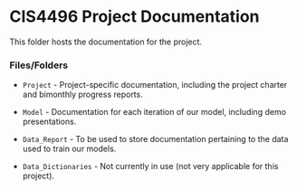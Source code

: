 # CIS4496 Project Documentation

This folder hosts the documentation for the project.

### Files/Folders

- `Project` - Project-specific documentation, including the project charter and bimonthly progress reports.

- `Model` - Documentation for each iteration of our model, including demo presentations.

- `Data_Report` - To be used to store documentation pertaining to the data used to train our models.

- `Data_Dictionaries` - Not currently in use (not very applicable for this project).
